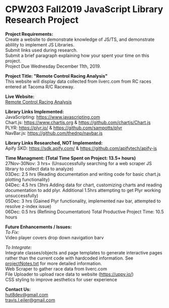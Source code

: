 # CPW203 Fall2019 JavaScript Library Research Project

**Project Requirements:**<br>
Create a website to demonstrate knowledge of JS/TS, and demonstrate ablility to implement JS Libraries.<br>
Submit links used during research.<br>
Submit a brief paragraph explaining how your spent your time on this project.<br>
Project Due Wednesday December 11th, 2019.<br>

**Project Title: "Remote Control Racing Analysis"**<br>
This website will display data collected from liverc.com from RC races entered at Tacoma R/C Raceway.

**Live Website:**<br>
[Remote Control Racing Analysis](https://arcum-omni.github.io/RemoteControlRacingAnalysis "https://arcum-omni.github.io/RemoteControlRacingAnalysis")

**Library Links Implemented:**<br>
JavaScripting: https://www.javascripting.com <br>
Chart.js:  https://www.chartjs.org & https://github.com/chartjs/Chart.js <br>
PLYR: https://plyr.io/ & https://github.com/sampotts/plyr <br>
NavBar.js:  https://github.com/thednp/navbar.js

**Library Links Researched, NOT Implemented:**<br>
Apify SKD: https://sdk.apify.com/ & https://github.com/apifytech/apify-js <br>

**Time Managment: (Total Time Spent on Project: 13.5+ hours)**<br>
27Nov-30Nov: 3 hrs+ (Unsuccessfully searching for a web scraper JS library to collect data to analyze)<br>
03Dec: 2.5 hrs (Reading documentation and writing code for basic chart.js plotting functionality)<br>
04Dec: 4.5 hrs (3hrs Adding data for chart, customizing charts and reading documentation to add plyr. Additional 1.5hrs attempting to get Plyr working unsuccessfully)<br>
05Dec: 3 hrs (Gained Plyr functionality, implemented nav bar, attempted to resolve z-index issue)<br>
06Dec: 0.5 hrs (Refining Documentation)
Total Productive Project Time: 10.5 hours

**Future Enhancements / Issues:**<br>
*To Fix:*<br>
Video player covers drop down navigation barv<br>

*To Integrate:*<br>
Integrate classes/objects and page templates to generate interactive pages rather than the current code with hardcoded information. See [projectNotes.txt](https://github.com/arcum-omni/RemoteControlRacingAnalysis/blob/master/projectNotes.txt "Library Research Project Notes") for more detailed information.<br>
Web Scraper to gather race data from liverc.com<br>
File Uploader to upload race data to website (https://uppy.io/) <br>
CSS styling to improve aesthetics for user experience<br>

**Contact Us:**<br>
hut8dev@gmail.com<br>
travis.l.eiler@gmail.com
